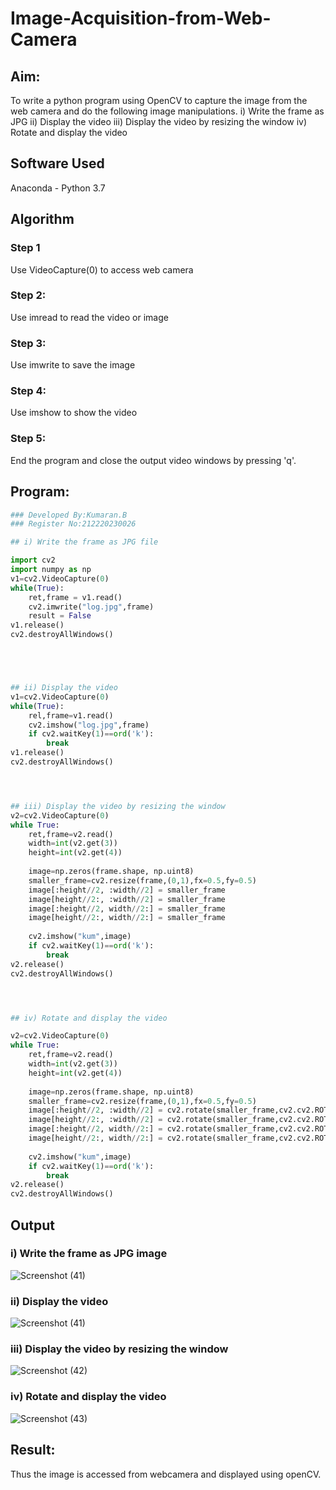 # Image-Acquisition-from-Web-Camera
## Aim:
To write a python program using OpenCV to capture the image from the web camera and do the following image manipulations.
i) Write the frame as JPG 
ii) Display the video 
iii) Display the video by resizing the window
iv) Rotate and display the video

## Software Used
Anaconda - Python 3.7
## Algorithm
### Step 1
Use VideoCapture(0) to access web camera

### Step 2:
Use imread to read the video or image

### Step 3:
Use imwrite to save the image

### Step 4:
Use imshow to show the video

### Step 5:
End the program and close the output video windows by pressing 'q'.
## Program:
``` Python
### Developed By:Kumaran.B
### Register No:212220230026

## i) Write the frame as JPG file

import cv2
import numpy as np
v1=cv2.VideoCapture(0)
while(True):
    ret,frame = v1.read()
    cv2.imwrite("log.jpg",frame)
    result = False
v1.release()
cv2.destroyAllWindows()





## ii) Display the video
v1=cv2.VideoCapture(0)
while(True):
    rel,frame=v1.read()
    cv2.imshow("log.jpg",frame)
    if cv2.waitKey(1)==ord('k'):
        break
v1.release() 
cv2.destroyAllWindows()




## iii) Display the video by resizing the window
v2=cv2.VideoCapture(0)
while True:
    ret,frame=v2.read()
    width=int(v2.get(3))
    height=int(v2.get(4))
    
    image=np.zeros(frame.shape, np.uint8)
    smaller_frame=cv2.resize(frame,(0,1),fx=0.5,fy=0.5)
    image[:height//2, :width//2] = smaller_frame
    image[height//2:, :width//2] = smaller_frame
    image[:height//2, width//2:] = smaller_frame
    image[height//2:, width//2:] = smaller_frame
    
    cv2.imshow("kum",image)
    if cv2.waitKey(1)==ord('k'):
        break
v2.release() 
cv2.destroyAllWindows()




## iv) Rotate and display the video

v2=cv2.VideoCapture(0)
while True:
    ret,frame=v2.read()
    width=int(v2.get(3))
    height=int(v2.get(4))
    
    image=np.zeros(frame.shape, np.uint8)
    smaller_frame=cv2.resize(frame,(0,1),fx=0.5,fy=0.5)
    image[:height//2, :width//2] = cv2.rotate(smaller_frame,cv2.cv2.ROTATE_180)
    image[height//2:, :width//2] = cv2.rotate(smaller_frame,cv2.cv2.ROTATE_180)
    image[:height//2, width//2:] = cv2.rotate(smaller_frame,cv2.cv2.ROTATE_180)
    image[height//2:, width//2:] = cv2.rotate(smaller_frame,cv2.cv2.ROTATE_180)
    
    cv2.imshow("kum",image)
    if cv2.waitKey(1)==ord('k'):
        break
v2.release() 
cv2.destroyAllWindows()

```
## Output

### i) Write the frame as JPG image
![Screenshot (41)](https://user-images.githubusercontent.com/75243072/162406177-e806b97d-ba86-4406-a316-9dcb4b6afbb9.png)

### ii) Display the video
![Screenshot (41)](https://user-images.githubusercontent.com/75243072/162406197-755e331d-8216-4a1f-89e2-e6020fed51c0.png)

### iii) Display the video by resizing the window
![Screenshot (42)](https://user-images.githubusercontent.com/75243072/162406223-0550c608-c81b-4a21-8ee4-aeae9910a618.png)

### iv) Rotate and display the video
![Screenshot (43)](https://user-images.githubusercontent.com/75243072/162406237-f2189a08-0bf7-464c-a72e-ce3310984418.png)


## Result:
Thus the image is accessed from webcamera and displayed using openCV.
